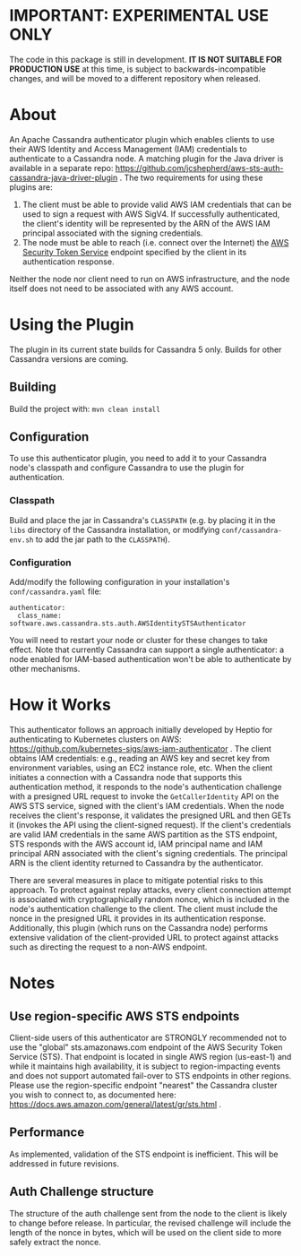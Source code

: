 # IMPORTANT: EXPERIMENTAL USE ONLY

The code in this package is still in development. **IT IS NOT SUITABLE FOR PRODUCTION USE** at this time, is subject
to backwards-incompatible changes, and will be moved to a different repository when released.

# About

An Apache Cassandra authenticator plugin which enables clients to use their AWS Identity and Access Management (IAM)
credentials to authenticate to a Cassandra node. A matching plugin for the Java driver is available in a separate
repo: https://github.com/jcshepherd/aws-sts-auth-cassandra-java-driver-plugin . The two requirements for using these
plugins are:
1. The client must be able to provide valid AWS IAM credentials that can be used to sign a request with AWS SigV4. If
successfully authenticated, the client's identity will be represented by the ARN of the AWS IAM principal associated
with the signing credentials.
2. The node must be able to reach (i.e. connect over the Internet) the
[AWS Security Token Service](https://docs.aws.amazon.com/STS/latest/APIReference/welcome.html) endpoint specified by
the client in its authentication response.

Neither the node nor client need to run on AWS infrastructure, and the node itself does not need to be associated with
any AWS account.

# Using the Plugin

The plugin in its current state builds for Cassandra 5 only. Builds for other Cassandra versions are coming.

## Building 

Build the project with:
```mvn clean install```

## Configuration

To use this authenticator plugin, you need to add it to your Cassandra node's classpath and configure Cassandra to
use the plugin for authentication.

### Classpath

Build and place the jar in Cassandra's `CLASSPATH` (e.g. by placing it in the `libs` directory of the Cassandra
installation, or modifying `conf/cassandra-env.sh` to add the jar path to the `CLASSPATH`).

### Configuration

Add/modify the following configuration in your installation's `conf/cassandra.yaml` file:
```
authenticator:
  class_name: software.aws.cassandra.sts.auth.AWSIdentitySTSAuthenticator
```

You will need to restart your node or cluster for these changes to take effect. Note that currently Cassandra can
support a single authenticator: a node enabled for IAM-based authentication won't be able to authenticate by other
mechanisms.

# How it Works

This authenticator follows an approach initially developed by Heptio for authenticating to Kubernetes clusters on AWS:
https://github.com/kubernetes-sigs/aws-iam-authenticator . The client obtains IAM credentials: e.g., reading an AWS
key and secret key from environment variables, using an EC2 instance role, etc. When the client initiates a connection
with a Cassandra node that supports this authentication method, it responds to the node's authentication challenge
with a presigned URL request to invoke the `GetCallerIdentity` API on the AWS STS service, signed with the client's
IAM credentials. When the node receives the client's response, it validates the presigned URL and then GETs it
(invokes the API using the client-signed request). If the client's credentials are valid IAM credentials in the same
AWS partition as the STS endpoint, STS responds with the AWS account id, IAM principal name and IAM principal ARN
associated with the client's signing credentials. The principal ARN is the client identity returned to Cassandra by
the authenticator.

There are several measures in place to mitigate potential risks to this approach. To protect against replay attacks,
every client connection attempt is associated with cryptographically random nonce, which is included in the node's
authentication challenge to the client. The client must include the nonce in the presigned URL it provides in its
authentication response. Additionally, this plugin (which runs on the Cassandra node) performs extensive validation
of the client-provided URL to protect against attacks such as directing the request to a non-AWS endpoint.

# Notes

## Use region-specific AWS STS endpoints

Client-side users of this authenticator are STRONGLY recommended not to use the "global" sts.amazonaws.com endpoint
of the AWS Security Token Service (STS). That endpoint is located in single AWS region (us-east-1) and while it
maintains high availability, it is subject to region-impacting events and does not support automated fail-over to STS
endpoints in other regions. Please use the region-specific endpoint "nearest" the Cassandra cluster you wish to
connect to, as documented here: https://docs.aws.amazon.com/general/latest/gr/sts.html .

## Performance

As implemented, validation of the STS endpoint is inefficient. This will be addressed in future revisions.

## Auth Challenge structure

The structure of the auth challenge sent from the node to the client is likely to change before release. In particular,
the revised challenge will include the length of the nonce in bytes, which will be used on the client side to more
safely extract the nonce.
